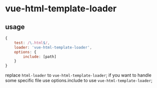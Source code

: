 # vue-html-template-loader

## usage

```javascript
{
    test: /\.html$/,
    loader: 'vue-html-template-loader',
    options: {
        include: [path]
    }
}
```

replace `html-loader` to `vue-html-template-loader`; if you want to handle some specific file use options.include to use `vue-html-template-loader`;